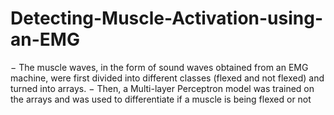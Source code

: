 # Detecting-Muscle-Activation-using-an-EMG
− The muscle waves, in the form of sound waves obtained from an EMG machine, were first divided into different classes
(flexed and not flexed) and turned into arrays.
− Then, a Multi-layer Perceptron model was trained on the arrays and was used to differentiate if a muscle is being flexed or
not
